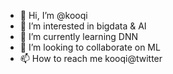 - 👋 Hi, I’m @kooqi
- 👀 I’m interested in bigdata & AI
- 🌱 I’m currently learning DNN
- 💞️ I’m looking to collaborate on ML
- 📫 How to reach me kooqi@twitter

<!---
kooqi/kooqi is a ✨ special ✨ repository because its `README.md` (this file) appears on your GitHub profile.
You can click the Preview link to take a look at your changes.
--->
